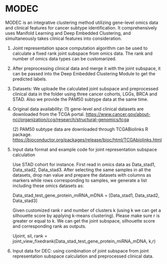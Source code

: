 # MODEC
MODEC is an integrative clustering method utilizing gene-level omics data and clinical features for cancer subtype identification. It comprehensively uses Manifold Learning and Deep Embedded Clustering, and simultaneously takes clinical features into consideration.

1. Joint representation space computation algorithm can be used to calculate a fixed rank joint subspace from omics data. The rank and number of omics data types can be customarized.

3. After preprocessing clinical data and merge it with the joint subspace, it can be passed into the Deep Embedded Clustering Module to get the predicted labels.

5. Datasets: We uploade the calculated joint subspace and preprocessed clinical data in the folder using three cancer cohorts, LGGs, BRCA and STAD. Also we provide the PAM50 subtype data at the same time.

7. Original data availability: 
   (1) gene-level and clinical datasets are downloaded from the TCGA portal. https://www.cancer.gov/about-nci/organization/ccg/research/structural-genomics/tcga
   
   (2) PAM50 subtype data are downloaded through TCGABiolinks R package. https://bioconductor.org/packages/release/bioc/html/TCGAbiolinks.html
   
5. Input data format and example code for joint representation subspace calculation

   Use STAD cohort for instance. First read in omics data as Data_stad1, Data_stad2, Data_stad3. After selecting the same samples in all the datasets, drop nan value and prepare the datasets with columns as markers while rows corresponding to samples, we generate a list including these omics datasets as:
   
   Data_stad_test_gene_protein_miRNA_mDNA = [Data_stad1, Data_stad2, Data_stad3]
  
   Given customized rank r and number of clusters k (using k we can get a silhouette score by applying k-means clustering). Please make sure r is greater or equal to k. We can get the joint subspace, silhouette score and corresponding rank as outputs.
   
   Ujoint, sil, rank = joint_view_fixedrank(Data_stad_test_gene_protein_miRNA_mDNA, k,r)
   
6. Input data for DEC: using combination of joint subspace from joint representation subspace calculation and preprocessed clinical data.
